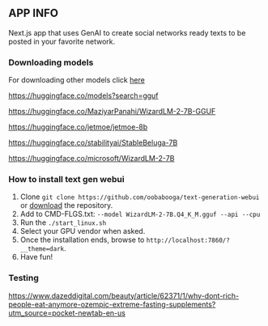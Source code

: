 ## APP INFO

Next.js app that uses GenAI to create social networks ready texts to be posted in your favorite network.

### Downloading models

For downloading other models click [here](https://huggingface.co/models?pipeline_tag=text-generation&sort=downloads)

https://huggingface.co/models?search=gguf

https://huggingface.co/MaziyarPanahi/WizardLM-2-7B-GGUF

https://huggingface.co/jetmoe/jetmoe-8b

https://huggingface.co/stabilityai/StableBeluga-7B

https://huggingface.co/microsoft/WizardLM-2-7B

### How to install text gen webui

1) Clone `git clone https://github.com/oobabooga/text-generation-webui` or [download](https://github.com/oobabooga/text-generation-webui/archive/refs/heads/main.zip) the repository.
2) Add to CMD-FLGS.txt: `--model WizardLM-2-7B.Q4_K_M.gguf --api --cpu`
3) Run the `./start_linux.sh`
4) Select your GPU vendor when asked.
5) Once the installation ends, browse to `http://localhost:7860/?__theme=dark`.
6) Have fun!

### Testing

https://www.dazeddigital.com/beauty/article/62371/1/why-dont-rich-people-eat-anymore-ozempic-extreme-fasting-supplements?utm_source=pocket-newtab-en-us